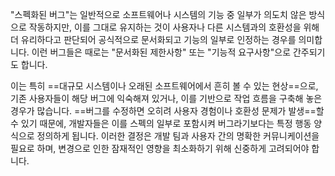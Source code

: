 
"스펙화된 버그"는 일반적으로 소프트웨어나 시스템의 기능 중 일부가 의도치 않은 방식으로 작동하지만, 이를 그대로 유지하는 것이 사용자나 다른 시스템과의 호환성을 위해 더 유리하다고 판단되어 공식적으로 문서화되고 기능의 일부로 인정하는 경우를 의미합니다. 이런 버그들은 때로는 "문서화된 제한사항" 또는 "기능적 요구사항"으로 간주되기도 합니다.

이는 특히 ==대규모 시스템이나 오래된 소프트웨어에서 흔히 볼 수 있는 현상==으로, 기존 사용자들이 해당 버그에 익숙해져 있거나, 이를 기반으로 작업 흐름을 구축해 놓은 경우가 많습니다. ==버그를 수정하면 오히려 사용자 경험이나 호환성 문제가 발생==할 수 있기 때문에, 개발자들은 이를 스펙의 일부로 포함시켜 버그라기보다는 특정 행동 양식으로 정의하게 됩니다. 이러한 결정은 개발 팀과 사용자 간의 명확한 커뮤니케이션을 필요로 하며, 변경으로 인한 잠재적인 영향을 최소화하기 위해 신중하게 고려되어야 합니다.